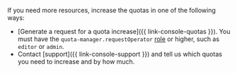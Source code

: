 If you need more resources, increase the quotas in one of the following ways:

* [Generate a request for a quota increase]({{ link-console-quotas }}). You must have the `quota-manager.requestOperator` [role](../iam/concepts/access-control/roles.md#quota-roles) or higher, such as `editor` or `admin`.
* Contact [support]({{ link-console-support }}) and tell us which quotas you need to increase and by how much.